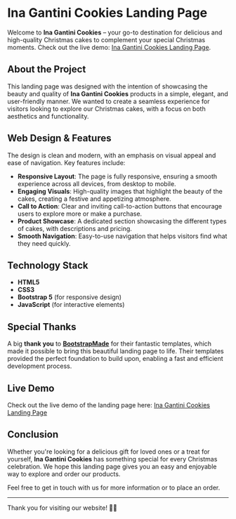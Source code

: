 # Ina Gantini Cookies Landing Page

Welcome to **Ina Gantini Cookies** – your go-to destination for delicious and high-quality Christmas cakes to complement your special Christmas moments. Check out the live demo: [Ina Gantini Cookies Landing Page](https://inagantinicookies.vercel.app/).

## About the Project

This landing page was designed with the intention of showcasing the beauty and quality of **Ina Gantini Cookies** products in a simple, elegant, and user-friendly manner. We wanted to create a seamless experience for visitors looking to explore our Christmas cakes, with a focus on both aesthetics and functionality.

## Web Design & Features

The design is clean and modern, with an emphasis on visual appeal and ease of navigation. Key features include:

- **Responsive Layout**: The page is fully responsive, ensuring a smooth experience across all devices, from desktop to mobile.
- **Engaging Visuals**: High-quality images that highlight the beauty of the cakes, creating a festive and appetizing atmosphere.
- **Call to Action**: Clear and inviting call-to-action buttons that encourage users to explore more or make a purchase.
- **Product Showcase**: A dedicated section showcasing the different types of cakes, with descriptions and pricing.
- **Smooth Navigation**: Easy-to-use navigation that helps visitors find what they need quickly.

## Technology Stack

- **HTML5**
- **CSS3**
- **Bootstrap 5** (for responsive design)
- **JavaScript** (for interactive elements)

## Special Thanks

A big **thank you** to [**BootstrapMade**](https://bootstrapmade.com/) for their fantastic templates, which made it possible to bring this beautiful landing page to life. Their templates provided the perfect foundation to build upon, enabling a fast and efficient development process.

## Live Demo

Check out the live demo of the landing page here: [Ina Gantini Cookies Landing Page](https://inagantinicookies.vercel.app/)

## Conclusion

Whether you're looking for a delicious gift for loved ones or a treat for yourself, **Ina Gantini Cookies** has something special for every Christmas celebration. We hope this landing page gives you an easy and enjoyable way to explore and order our products.

Feel free to get in touch with us for more information or to place an order.

---

Thank you for visiting our website! 🎄🎂
